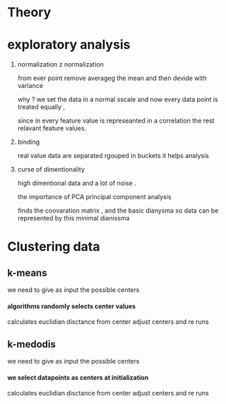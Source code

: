 # Theory 

# exploratory analysis

1.  normalization z normalization 


    from ever point remove averageg the mean and then devide with variance 
    
    why ? we set the data in a normal sscale and now every data point is treated equally , 
    
    since in every  feature value is represeanted in a correlation the rest relavant feature values. 
    
2. binding 

   real value data are separated rgouped in buckets it helps analysis
   
3. curse of dimentionality 

    high dimentional data and a lot of noise . 
    
    the importance of PCA principal component analysis 
    
    finds the coovaration matrix , and the basic dianysma so data can be represented by this minimal dianissma 
    
# Clustering data 

## k-means 

we need to give as input the possible centers 
#### algorithms randomly selects center values 
calculates euclidian disctance from center 
adjust centers and re runs 

## k-medodis 

we need to give as input the possible centers 
#### we select datapoints as centers at initialization 
calculates euclidian disctance from center 
adjust centers and re runs 
 
